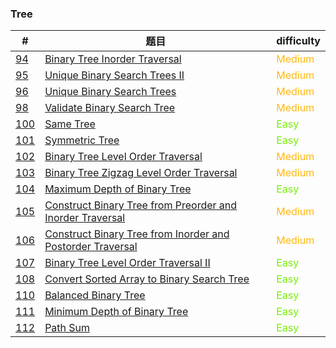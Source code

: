 ### Tree

| #                     | 题目                                                         | difficulty                                 |
| --------------------- | ------------------------------------------------------------ | ------------------------------------------ |
| [94](0094/README.md)  | [Binary Tree Inorder Traversal](0094/README.md)              | <span style='color:#FFB90F;'>Medium</span> |
| [95](0095/README.md)  | [Unique Binary Search Trees II](0095/README.md)              | <span style='color:#FFB90F;'>Medium</span> |
| [96](0096/README.md)  | [Unique Binary Search Trees](0096/README.md)                 | <span style='color:#FFB90F;'>Medium</span> |
| [98](0098/README.md)  | [Validate Binary Search Tree](0098/README.md)                | <span style='color:#FFB90F;'>Medium</span> |
| [100](0100/README.md) | [Same Tree](0100/README.md)                                  | <span style='color: #76EE00;'>Easy</span>  |
| [101](0101/README.md) | [Symmetric Tree](0101/README.md)                             | <span style='color: #76EE00;'>Easy</span>  |
| [102](0102/README.md) | [Binary Tree Level Order Traversal](0102/README.md)          | <span style='color:#FFB90F;'>Medium</span> |
| [103](0103/README.md) | [Binary Tree Zigzag Level Order Traversal](0103/README.md)   | <span style='color:#FFB90F;'>Medium</span> |
| [104](0104/README.md) | [Maximum Depth of Binary Tree](0104/README.md)               | <span style='color: #76EE00;'>Easy</span>  |
| [105](0105/README.md) | [Construct Binary Tree from Preorder and Inorder Traversal](0105/README.md) | <span style='color:#FFB90F;'>Medium</span> |
| [106](0106/README.md) | [Construct Binary Tree from Inorder and Postorder Traversal](0106/README.md) | <span style='color:#FFB90F;'>Medium</span> |
| [107](0107/README.md) | [Binary Tree Level Order Traversal II](0107/README.md)       | <span style='color: #76EE00;'>Easy</span>  |
| [108](0108/README.md) | [Convert Sorted Array to Binary Search Tree](0108/README.md) | <span style='color: #76EE00;'>Easy</span>  |
| [110](0110/README.md) | [Balanced Binary Tree](0110/README.md)                       | <span style='color: #76EE00;'>Easy</span>  |
| [111](0111/README.md) | [Minimum Depth of Binary Tree](0111/README.md)               | <span style='color: #76EE00;'>Easy</span>  |
| [112](0112/README.md) | [Path Sum](0112/README.md)                                   | <span style='color: #76EE00;'>Easy</span>  |

